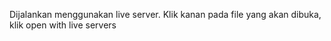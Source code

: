 Dijalankan menggunakan live server.
Klik kanan pada file yang akan dibuka, klik open with live servers
